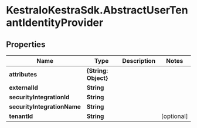 # KestraIoKestraSdk.AbstractUserTenantIdentityProvider

## Properties

Name | Type | Description | Notes
------------ | ------------- | ------------- | -------------
**attributes** | **{String: Object}** |  | 
**externalId** | **String** |  | 
**securityIntegrationId** | **String** |  | 
**securityIntegrationName** | **String** |  | 
**tenantId** | **String** |  | [optional] 


